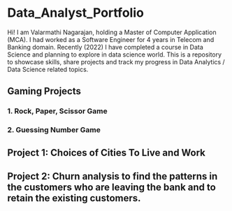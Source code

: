 # Data_Analyst_Portfolio

Hi! I am Valarmathi Nagarajan, holding a Master of Computer Application (MCA). I had worked as a Software Engineer for 4 years in Telecom and Banking domain. Recently (2022) I have completed a course in Data Science and planning to explore in data science world. 
This is a repository to showcase skills, share projects and track my progress in Data Analytics / Data Science related topics.

## Gaming Projects
### 1. Rock, Paper, Scissor Game
### 2. Guessing Number Game

## Project 1: Choices of Cities To Live and Work

## Project 2: Churn analysis to find the patterns in the customers who are leaving the bank and to retain the existing customers.
